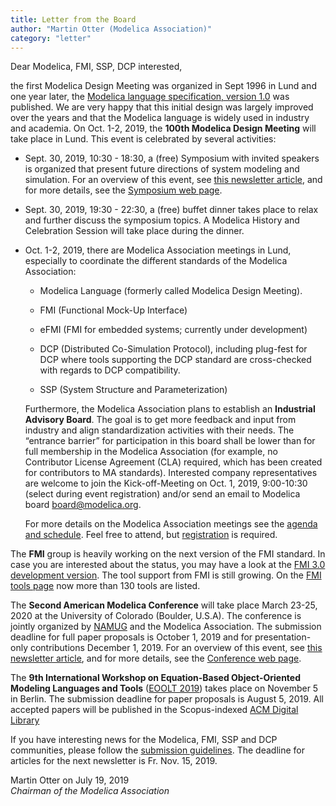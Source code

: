 ```yaml
---
title: Letter from the Board
author: "Martin Otter (Modelica Association)"
category: "letter"
---
```


Dear Modelica, FMI, SSP, DCP interested,

the first Modelica Design Meeting was organized in Sept 1996 in Lund and one year later, 
the [Modelica language specification, version 1.0](https://www.modelica.org/documents/Modelica1.pdf) was published.
We are very happy that this initial design was largely improved over the years and that the Modelica language
is widely used in industry and academia. On Oct. 1-2, 2019, the **100th Modelica Design Meeting** will take place in Lund.
This event is celebrated by several activities:

- Sept. 30, 2019, 10:30 - 18:30, a (free) Symposium with invited speakers is organized that present 
  future directions
  of system modeling and simulation. For an overview of this event, see [this newsletter article](symposium.html), and
  for more details, see the [Symposium web page](https://modelica.github.io/Symposium2019/).
 
- Sept. 30, 2019, 19:30 - 22:30, a (free) buffet dinner takes place to relax and further discuss the symposium topics.
  A Modelica History and Celebration Session will take place during the dinner.
 
- Oct. 1-2, 2019, there are Modelica Association meetings in Lund, especially to coordinate the 
  different standards of the Modelica Association:
  
  * Modelica Language (formerly called Modelica Design Meeting).
  
  * FMI (Functional Mock-Up Interface)
  
  * eFMI (FMI for embedded systems; currently under development)
  
  * DCP (Distributed Co-Simulation Protocol), including plug-fest for DCP where tools supporting the DCP standard
    are cross-checked with regards to DCP compatibility.
  
  * SSP (System Structure and Parameterization)
  
  Furthermore, the Modelica Association plans to establish an **Industrial Advisory Board**. 
  The goal is to get more feedback and input from industry and align standardization activities 
  with their needs. The “entrance barrier” for participation in this board shall be lower than
  for full membership in the Modelica Association (for example, no Contributor License Agreement (CLA) required, 
  which has been created for contributors to MA standards). Interested company representatives
  are welcome to join the Kick-off-Meeting on Oct. 1, 2019, 9:00-10:30 (select during event registration)
  and/or send an email to Modelica board board@modelica.org.  
  
  For more details on the Modelica Association meetings see the
  [agenda and schedule](https://modelica.github.io/Symposium2019/meetings.html). Feel free to attend, 
  but [registration](https://www.eventbrite.com/e/jubilee-symposium-future-directions-of-system-modeling-and-simulation-registration-63187850562) is required.

The **FMI** group is heavily working on the next version of the FMI standard. In case you are interested about the status, you may have a look at the [FMI 3.0 development version](https://fmi-standard.org/docs/3.0-dev/). The tool support from FMI is still growing. On the [FMI tools page](https://fmi-standard.org/tools/) now more than 130 tools are listed.

The **Second American Modelica Conference** will take place March 23-25, 2020 at the University of Colorado (Boulder, U.S.A). The conference is jointly organized by [NAMUG](https://namug.org/) and the Modelica Association.
The submission deadline for full paper proposals is October 1, 2019 and for presentation-only contributions December 1, 2019.
For an overview of this event, see [this newsletter article](amc2020.htm), and
for more details, see the [Conference web page](https://modelica.org/events/modelica2020Americas).

The **9th International Workshop on Equation-Based Object-Oriented Modeling Languages and Tools** ([EOOLT 2019](http://eoolt.org/2019/)) takes place on November 5 in Berlin. The submission deadline for paper proposals is August 5, 2019. All accepted papers will be published in the Scopus-indexed [ACM Digital Library](https://dl.acm.org/)

If you have interesting news for the Modelica, FMI, SSP and DCP communities, please follow the 
[submission guidelines](https://newsletter.modelica.org/submission-guidelines.html). 
The deadline for articles for the next newsletter is Fr. Nov. 15, 2019.

Martin Otter on July 19, 2019    
*Chairman of the Modelica Association*
